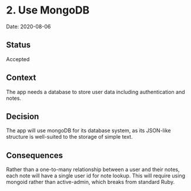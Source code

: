 # 2. Use MongoDB

Date: 2020-08-06

## Status

Accepted

## Context

The app needs a database to store user data including authentication and notes.

## Decision

The app will use mongoDB for its database system, as its JSON-like structure is well-suited to the storage of simple text.

## Consequences

Rather than a one-to-many relationship between a user and their notes, each note will have a single user id for note lookup.
This will require using mongoid rather than active-admin, which breaks from standard Ruby.
